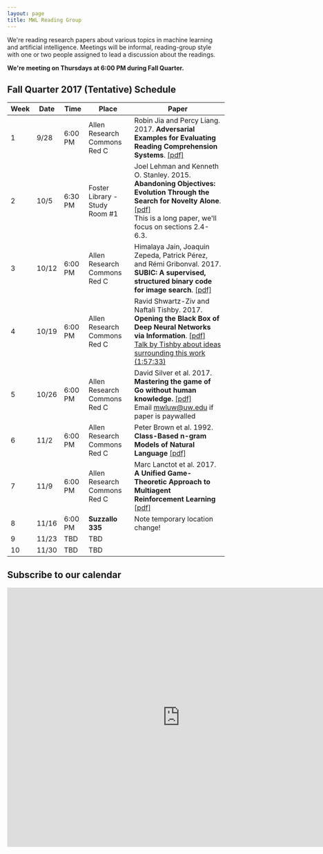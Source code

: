 ```yaml
---
layout: page
title: MWL Reading Group
---
```


We're reading research papers about various topics in machine learning and
artificial intelligence. Meetings will be informal, reading-group style with one
or two people assigned to lead a discussion about the readings.

**We're meeting on Thursdays at 6:00 PM during Fall Quarter.**

## Fall Quarter 2017 (Tentative) Schedule

| Week | Date | Time | Place | Paper |
|------|------|------|-------|-------|
|    1 | 9/28 | 6:00 PM | Allen Research Commons Red C | Robin Jia and Percy Liang. 2017. **Adversarial Examples for Evaluating Reading Comprehension Systems**. [[pdf]](https://www.semanticscholar.org/paper/Adversarial-Examples-for-Evaluating-Reading-Compre-Jia-Liang/1e845782ffd510efea1a031e5a9ed7b28d23d662) |
|    2 | 10/5 | 6:30 PM | Foster Library - Study Room #1 | Joel Lehman and Kenneth O. Stanley. 2015. **Abandoning Objectives: Evolution Through the Search for Novelty Alone**. [[pdf]](https://www.semanticscholar.org/paper/Abandoning-Objectives-Evolution-Through-the-Search-Lehman-Stanley/44a7d9492c30bfa57f69efa6f0fbbe39da666752) <br> This is a long paper, we'll focus on sections 2.4-6.3.|
|    3 | 10/12 | 6:00 PM | Allen Research Commons Red C | Himalaya Jain, Joaquin Zepeda, Patrick Pérez, and Rémi Gribonval. 2017. **SUBIC: A supervised, structured binary code for image search**. [[pdf]](https://www.semanticscholar.org/paper/SUBIC-A-supervised-structured-binary-code-for-imag-Jain-Zepeda/6598630bec131a1da9a8fb6cd6b17a1f8bbd48a9) |
|    4 | 10/19 | 6:00 PM | Allen Research Commons Red C | Ravid Shwartz-Ziv and Naftali Tishby. 2017. **Opening the Black Box of Deep Neural Networks via Information**. [[pdf]](https://www.semanticscholar.org/paper/Opening-the-Black-Box-of-Deep-Neural-Networks-via-Shwartz-Ziv-Tishby/0b304b127a9290d37d83e2f32d35e045bbb8d339) <br> [Talk by Tishby about ideas surrounding this work (1:57:33)](https://www.youtube.com/watch?v=RKvS958AqGY&t=530s) |
|    5 | 10/26 | 6:00 PM | Allen Research Commons Red C | David Silver et al. 2017. **Mastering the game of Go without human knowledge.** [[pdf]](https://www.nature.com/nature/journal/v550/n7676/full/nature24270.html) <br> Email mwluw@uw.edu if paper is paywalled|
|    6 | 11/2 | 6:00 PM | Allen Research Commons Red C | Peter Brown et al. 1992. **Class-Based n-gram Models of Natural Language** [[pdf]](https://www.semanticscholar.org/paper/Class-Based-n-gram-Models-of-Natural-Language-Brown-Pietra/783480acff435bfbc15ffcdb4f15eccddaa0c810)|
|    7 | 11/9 | 6:00 PM | Allen Research Commons Red C |  Marc Lanctot et al. 2017. **A Unified Game-Theoretic Approach to Multiagent Reinforcement Learning** [[pdf]](https://arxiv.org/abs/1711.00832) |
|    8 | 11/16 | 6:00 PM | **Suzzallo 335** | Note temporary location change! |
|    9 | 11/23 | TBD | TBD |                     |
|   10 | 11/30 | TBD | TBD |                     |

## Subscribe to our calendar

<iframe src="https://calendar.google.com/calendar/embed?src=n1h36rcrbe7fj7fk78bthomjt8%40group.calendar.google.com&ctz=America/Los_Angeles" style="border: 0" width="800" height="600" frameborder="0" scrolling="no"></iframe>
